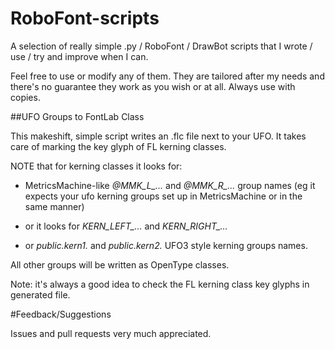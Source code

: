 # RoboFont-scripts
A selection of really simple .py / RoboFont / DrawBot scripts that I wrote / use / try and improve when I can. 

Feel free to use or modify any of them. They are tailored after my needs and there's no guarantee they work as you wish or at all. Always use with copies. 

##UFO Groups to FontLab Class

This makeshift, simple script writes an .flc file next to your UFO. It takes care of marking the key glyph of FL kerning classes. 
    
NOTE that for kerning classes it looks for:

- MetricsMachine-like *@MMK_L_...* and *@MMK_R_...* group names (eg it expects your ufo kerning groups set up in MetricsMachine or in the same manner) 

- or it looks for *KERN_LEFT_...* and *KERN_RIGHT_...* 

- or *public.kern1.* and *public.kern2.* UFO3 style kerning groups names.
    
All other groups will be written as OpenType classes.

Note: it's always a good idea to check the FL kerning class key glyphs in generated file.


#Feedback/Suggestions

Issues and pull requests very much appreciated.

